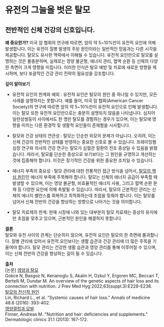 
# 유전의 그늘을 벗은 탈모

## 전반적인 신체 건강의 신호입니다.

**왜 중요한가?**  미국 암 협회의 연구에 따르면, 암의 약 5~10%만이 유전적 요인에 의해 발생합니다. 이는 유전이 질병 발생의 주된 원인이라는 일반적인 믿음과는 다른 시각을 제공합니다. 탈모도 유사한 맥락에서 이해될 수 있습니다. 유전적 요인만으로 탈모를 설명하는 것은 불충분하며, 실제로는 영양 불균형, 에너지 관리, 혈액 순환 등 신체의 다양한 측면이 크게 영향을 미칩니다. 이러한 인식은 탈모 예방 및 치료에 새로운 방향을 제시하며, 보다 포괄적인 건강 관리 전략의 필요성을 강조합니다.

**깊이 알아보기**

 - 유전적 요인의 한계와 예외 : 유전적 요인은 탈모의 원인 중 하나일 수 있지만, 모든 사례를 설명하지는 못합니다. 예를 들어, 미국 암 협회(American Cancer Society)의 연구에 따르면 암의 약 5~10%만이 유전적 요인으로 인해 발생합니다. 이는 탈모 또한 유전적 요인만으로는 충분히 설명되지 않음을 나타냅니다. 심지어 일란성쌍둥이 사이에서도 한 명만 탈모를 경험하는 경우가 있으며, 이는 탈모에 영향을 미치는 다른 환경적 및 생활적 요인들이 존재함을 시사합니다.

- 탈모와 건강 상태의 연관성 : 탈모는 단순한 외모의 문제가 아닙니다. 오히려, 이는 신체 건강의 전반적인 상태를 반영하는 중요한 신호로 볼 수 있습니다. 프레이밍햄 심장 연구와 의사의 건강 연구는 탈모가 심혈관 질환의 전조 증상일 수 있음을 밝혔습니다. 따라서, 탈모를 단순한 증상으로 보기보다는 그 원인을 규명하고 개선하는 것에 집중해야 합니다. 이것은 장기적인 건강을 위한 중요한 조치일 수 있습니다.

- 에너지 부족의 중요성 : 탈모 관리에 대한 전통적인 접근 방식을 넘어서, [탈모의 핵심 원인](/m04/m0402)인 에너지 부족에 주목해야 합니다. 탈모는 신체의 에너지 공급이 부족할 때 발생할 수 있으며, 이는 영양 불균형, 비효율적인 에너지 사용, 그리고 혈액 순환 문제 등 다양한 요인에 의해 촉발될 수 있습니다. 따라서, 탈모의 근본적인 관리는 신체의 에너지 밸런스를 회복하고 최적화하는데 초점을 맞춰야 합니다. 이는 탈모를 넘어서 신체 전반의 건강을 향상하는 방향으로 나아가는 것을 의미합니다.

- 탈모 치료제의 한계: 현재 시장에 나와 있는 대부분의 탈모 치료제는 증상의 유지에만 초점을 맞추고 있으며, 근본적인 원인을 해결하지 못합니다.

**결론**   
탈모와 유전 사이의 관계는 단순하지 않으며, 유전적 요인은 탈모의 한 측면에 불과합니다. 질병 관리에 있어서 유전적 요인보다는 생활 습관과 건강 관리에 더 많은 주목을 기울여야 합니다. 탈모 관리는 건강한 생활 습관과 영양 관리를 통해 이루어질 수 있으며, 이는 신체 전반의 건강을 향상하는 길이 될 수 있습니다.

**출처**  
[논문] [영양과 탈모](/m04/m0407/m040712)  
Gokce N, Basgoz N, Kenanoglu S, Akalin H, Ozkul Y, Ergoren MC, Beccari T, Bertelli M, Dundar M. An overview of the genetic aspects of hair loss and its connection with nutrition. J Prev Med Hyg 2022;63(suppl.3):E228-E238.  
[탈모의 전신적 원인](/m04/m0407/m040726)  
Lin, Richard L., et al. "Systemic causes of hair loss." Annals of medicine 48.6 (2016): 393-402.  
[영양결핍과 모발](/m04/m0407/m040727)   
Finner, Andreas M. "Nutrition and hair: deficiencies and supplements." Dermatologic clinics 31.1 (2013): 167-172.

<!--stackedit_data:
eyJoaXN0b3J5IjpbLTExMTEzMzgwMjcsLTk3NTU4MjkwOSwxNz
c1ODIzNzY1LC0yOTgxODYwMTgsMTY5MTU3MjUyMCwxNzkwODE3
NjQwLDU2MzQ1NjU0MiwtMTcwNjcyMDI1NCwxMTE2MTkxMTU2LD
EyNTY1MDA5NDEsMTc0NTMwMTUwNywtMTI4OTQzNjcwNiwxMDY5
ODIwOTY3LDE1NDEzMDQ3MDcsLTE5NDE1MzQyOTldfQ==
-->